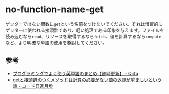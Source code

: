  # no-function-name-get
 
ゲッターではない関数に`get`という名前をつけないでください。それは慣習的にゲッターに使われる接頭辞であり、軽い処理である印象を与えます。ファイルを読み込むなら`read`、リソースを取得するなら`fetch`、値を計算するなら`compute`など、より明確な単語の使用を検討してください。

## 参考

- [プログラミングでよく使う英単語のまとめ【随時更新】 - Qiita](https://qiita.com/Ted-HM/items/7dde25dcffae4cdc7923#%E4%BD%BF%E3%81%A3%E3%81%A6%E3%81%AF%E3%81%84%E3%81%91%E3%81%AA%E3%81%84%E8%A8%80%E8%91%89)
- [getと接頭辞のつくメソッドは計算の必要がない値の返却が望ましいという話 - コード日進月歩](https://shinkufencer.hateblo.jp/entry/2019/09/23/232211)

